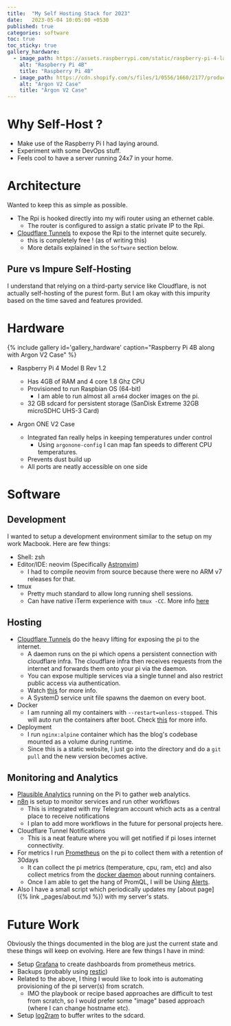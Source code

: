```yaml
---
title:  "My Self Hosting Stack for 2023"
date:   2023-05-04 10:05:00 +0530
published: true
categories: software
toc: true
toc_sticky: true
gallery_hardware:
  - image_path: https://assets.raspberrypi.com/static/raspberry-pi-4-labelled-f5e5dcdf6a34223235f83261fa42d1e8.png
    alt: "Raspberry Pi 4B"
    title: "Raspberry Pi 4B"
  - image_path: https://cdn.shopify.com/s/files/1/0556/1660/2177/products/AR1-V2_04_350x.jpg
    alt: "Argon V2 Case"
    title: "Argon V2 Case"
---
```


# Why Self-Host ?
* Make use of the Raspberry Pi I had laying around.
* Experiment with some DevOps stuff.
* Feels cool to have a server running 24x7 in your home.

# Architecture
Wanted to keep this as simple as possible.
* The Rpi is hooked directly into my wifi router using an ethernet cable. 
  * The router is configured to assign a static private IP to the Rpi.
* [Cloudflare Tunnels](https://developers.cloudflare.com/cloudflare-one/connections/connect-apps/#how-it-works) to expose the Rpi to the internet quite securely.
  * this is completely free ! (as of writing this)
  * More details explained in the `Software` section below.

## Pure vs Impure Self-Hosting
I understand that relying on a third-party service like Cloudflare, is not actually self-hosting of the purest form. But I am okay with this impurity based on the time saved and features provided.



# Hardware
{% include gallery id='gallery_hardware' caption="Raspberry Pi 4B along with Argon V2 Case" %}

* Raspberry Pi 4 Model B Rev 1.2
  * Has 4GB of RAM and 4 core 1.8 Ghz CPU
  * Provisioned to run Raspbian OS (64-bit)
    * I am able to run almost all `arm64` docker images on the pi.
  * 32 GB sdcard for persistent storage (SanDisk Extreme 32GB microSDHC UHS-3 Card)

* Argon ONE V2 Case
  * Integrated fan really helps in keeping temperatures under control
    * Using `argonone-config` I can map fan speeds to different CPU temperatures.
  * Prevents dust build up
  * All ports are neatly accessible on one side

# Software
## Development
I wanted to setup a development environment similar to the setup on my work Macbook. Here are few things:
* Shell: zsh
* Editor/IDE: neovim (Specifically [Astronvim](https://astronvim.com/))
  * I had to compile neovim from source because there were no ARM v7 releases for that.
* tmux
  * Pretty much standard to allow long running shell sessions.
  * Can have native iTerm experience with `tmux -CC`. More info [here](https://iterm2.com/documentation-tmux-integration.html)

## Hosting
* [Cloudflare Tunnels](https://developers.cloudflare.com/cloudflare-one/connections/connect-apps/#how-it-works) do the heavy lifting for exposing the pi to the internet.
    * A daemon runs on the pi which opens a persistent connection with cloudflare infra. The cloudflare infra then receives requests from the internet and forwards them onto your pi via the daemon.
    * You can expose multiple services via a single tunnel and also restrict public access via authentication.
    * Watch [this](https://www.youtube.com/watch?v=ZvIdFs3M5ic) for more info.
    * A SystemD service unit file spawns the daemon on every boot.
* Docker
    * I am running all my containers with `--restart=unless-stopped`. This will auto run the containers after boot. Check [this](https://docs.docker.com/config/containers/start-containers-automatically/) for more info.
* Deployment
    * I run `nginx:alpine` container which has the blog's codebase mounted as a volume during runtime.
    * Since this is a static website, I just go into the directory and do a `git pull` and the new version becomes active.

## Monitoring and Analytics
* [Plausible Analytics](https://plausible.io/docs/self-hosting) running on the Pi to gather web analytics.
* [n8n](https://n8n.io/) is setup to monitor services and run other workflows
  * This is integrated with my Telegram account which acts as a central place to receive notifications
  * I plan to add more workflows in the future for personal projects here.
* Cloudflare Tunnel Notifications
  * This is a neat feature where you will get notified if pi loses internet connectivity.
* For metrics I run [Prometheus](https://prometheus.io/) on the pi to collect them with a retention of 30days
  * It can collect the pi metrics (temperature, cpu, ram, etc) and also collect metrics from the [docker daemon](https://docs.docker.com/config/daemon/prometheus/) about running containers.
  * Once I am able to get the hang of PromQL, I will be Using [Alerts](https://prometheus.io/docs/alerting/overview/).
* Also I have a small script which periodically updates my [about page]({% link _pages/about.md %}) with my server's stats.

# Future Work
Obviously the things documented in the blog are just the current state and these things will keep on evolving. Here are few things I have in mind:
* Setup [Grafana](https://grafana.com/) to create dashboards from prometheus metrics.
* Backups (probably using [restic](https://restic.net/))
* Related to the above, I thing I would like to look into is automating provisioning of the pi server(s) from scratch.
  * IMO the playbook or recipe based approaches are difficult to test from scratch, so I would prefer some "image" based approach (where I can change hostname etc).
* Setup [log2ram](https://ikarus.sg/extend-sd-card-lifespan-with-log2ram/) to buffer writes to the sdcard.
